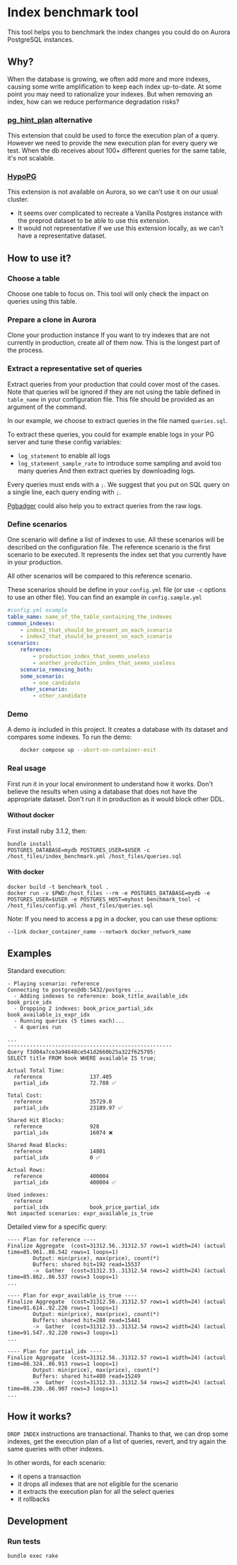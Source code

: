 # Index benchmark tool

This tool helps you to benchmark the index changes you could do on Aurora PostgreSQL instances. 

## Why?

When the database is growing, we often add more and more indexes, causing some write amplification to keep each index up-to-date. At some point you may need to rationalize your indexes. But when removing an index, how can we reduce performance degradation risks?

### [pg_hint_plan](https://github.com/ossc-db/pg_hint_plan) alternative

This extension that could be used to force the execution plan of a query. However we need to provide the new execution plan for every query we test. When the db receives about 100+ different queries for the same table, it's not scalable.

### [HypoPG](https://github.com/HypoPG/hypopg)

This extension is not available on Aurora, so we can’t use it on our usual cluster.

- It seems over complicated to recreate a Vanilla Postgres instance with the preprod dataset to be able to use this extension.
- It would not representative if we use this extension locally, as we can’t have a representative dataset.

## How to use it?

### Choose a table

Choose one table to focus on. This tool will only check the impact on queries using this table.

### Prepare a clone in Aurora

Clone your production instance
If you want to try indexes that are not currently in production, create all of them now. This is the longest part of the process.

### Extract a representative set of queries

Extract queries from your production that could cover most of the cases. Note that queries will be ignored if they are not using the table defined in `table_name` in your configuration file. This file should be provided as an argument of the command.

In our example, we choose to extract queries in the file named `queries.sql`.

To extract these queries, you could for example enable logs in your PG server and tune these config variables:
- `log_statement` to enable all logs
- `log_statement_sample_rate` to introduce some sampling and avoid too many queries
And then extract queries by downloading logs.

Every queries must ends with a `;`.
We suggest that you put on SQL query on a single line, each query ending with `;`.

[Pgbadger](https://pgbadger.darold.net/) could also help you to extract queries from the raw logs.

### Define scenarios

One scenario will define a list of indexes to use.
All these scenarios will be described on the configuration file.
The reference scenario is the first scenario to be executed. It represents the index set that you currently have in your production.

All other scenarios will be compared to this reference scenario.

These scenarios should be define in your `config.yml` file (or use `-c` options to use an other file).
You can find an example in `config.sample.yml`

```yml
#config.yml example
table_name: name_of_the_table_containing_the_indexes
common_indexes:
    - index1_that_should_be_present_on_each_scenario
    - index2_that_should_be_present_on_each_scenario
scenarios:
    reference:
        - production_index_that_seems_useless
        - another_production_index_that_seems_useless
    scenario_removing_both:
    some_scenario:
        - one_candidate
    other_scenario:
        - other_candidate
```

### Demo
A demo is included in this project. It creates a database with its dataset and compares some indexes.
To run the demo:
```bash
    docker compose up --abort-on-container-exit
```

### Real usage
First run it in your local environment to understand how it works.
Don't believe the results when using a database that does not have the appropriate dataset.
Don't run it in production as it would block other DDL.
#### Without docker
First install ruby 3.1.2, then:

```shell
bundle install
POSTGRES_DATABASE=mydb POSTGRES_USER=$USER -c /host_files/index_benchmark.yml /host_files/queries.sql
```

#### With docker

```shell
docker build -t benchmark_tool .
docker run -v $PWD:/host_files --rm -e POSTGRES_DATABASE=mydb -e POSTGRES_USER=$USER -e POSTGRES_HOST=myhost benchmark_tool -c /host_files/config.yml /host_files/queries.sql
```

Note:
If you need to access a pg in a docker, you can use these options:
```shell
--link docker_container_name --network docker_network_name
```

## Examples

Standard execution:
```text
- Playing scenario: reference
Connecting to postgres@db:5432/postgres ...
  - Adding indexes to reference: book_title_available_idx book_price_idx
  - Dropping 2 indexes: book_price_partial_idx book_available_is_expr_idx
  - Running queries (5 times each)...
  - 4 queries run

...
----------------------------------------------------
Query f3d04a7ce3a94648ce541d2660b25a322f625795:
SELECT title FROM book WHERE available IS true;

Actual Total Time:
  reference               137.405
  partial_idx             72.788 ✅

Total Cost:
  reference               35729.0
  partial_idx             23189.97 ✅

Shared Hit Blocks:
  reference               928
  partial_idx             16074 ❌️

Shared Read Blocks:
  reference               14801
  partial_idx             0 ✅

Actual Rows:
  reference               400004
  partial_idx             400004 ✅

Used indexes:
  reference               
  partial_idx             book_price_partial_idx
Not impacted scenarios: expr_available_is_true
```

Detailed view for a specific query:
```text
---- Plan for reference ----
Finalize Aggregate  (cost=31312.56..31312.57 rows=1 width=24) (actual time=85.961..86.542 rows=1 loops=1)
        Output: min(price), max(price), count(*)
        Buffers: shared hit=192 read=15537
        ->  Gather  (cost=31312.33..31312.54 rows=2 width=24) (actual time=85.862..86.537 rows=3 loops=1)
...

---- Plan for expr_available_is_true ----
Finalize Aggregate  (cost=31312.56..31312.57 rows=1 width=24) (actual time=91.614..92.226 rows=1 loops=1)
        Output: min(price), max(price), count(*)
        Buffers: shared hit=288 read=15441
        ->  Gather  (cost=31312.33..31312.54 rows=2 width=24) (actual time=91.547..92.220 rows=3 loops=1)
...

---- Plan for partial_idx ----
Finalize Aggregate  (cost=31312.56..31312.57 rows=1 width=24) (actual time=86.324..86.913 rows=1 loops=1)
        Output: min(price), max(price), count(*)
        Buffers: shared hit=480 read=15249
        ->  Gather  (cost=31312.33..31312.54 rows=2 width=24) (actual time=86.230..86.907 rows=3 loops=1)
...
```

## How it works?

`DROP INDEX` instructions are transactional. Thanks to that, we can drop some indexes, get the execution plan of a list of queries, revert, and try again the same queries with other indexes.

In other words, for each scenario:
- it opens a transaction
- it drops all indexes that are not eligible for the scenario
- it extracts the execution plan for all the select queries
- it rollbacks

## Development

### Run tests

```bash
bundle exec rake
```